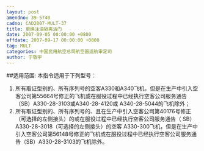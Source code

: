 ```yaml
---
layout: post
amendno: 39-5740
cadno: CAD2007-MULT-37
title: 更换注油隔离活门
date: 2007-09-05 00:00:00 +0800
effdate: 2007-09-17 00:00:00 +0800
tag: MULT
categories: 中国民用航空总局航空器适航审定司
author: 于敬宇
---
```


##适用范围:
本指令适用于下列型号：
1. 所有取证型别的、所有序列号的空客A330和A340飞机，但是在生产中引入空客公司第55664号修正的飞机或在服役过程中已经执行空客公司服务通告（SB）A330-28-3103或A340-28-4120或 A340-28-5044的飞机除外；
2. 所有取证型别的、所有序列号的、且在生产中引入空客公司第40176号修正（可选择的左侧接头）的或在服役过程中已经执行空客公司服务通告（ SB）A330-28-3018（可选择的左侧接头）的空客 A330-300飞机，但是在生产中引入空客公司第56148号修正的飞机或在服役过程中已经执行空客公司服务通告（SB）A330-28-3103的飞机除外。

